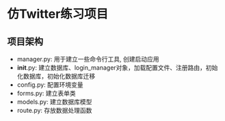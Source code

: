 # 仿Twitter练习项目

## 项目架构
- manager.py: 用于建立一些命令行工具, 创建启动应用
- __init__.py: 建立数据库、login_manager对象，加载配置文件、注册路由，初始化数据库，初始化数据库迁移
- config.py: 配置环境变量
- forms.py: 建立表单类
- models.py: 建立数据库模型
- route.py: 存放数据处理函数
